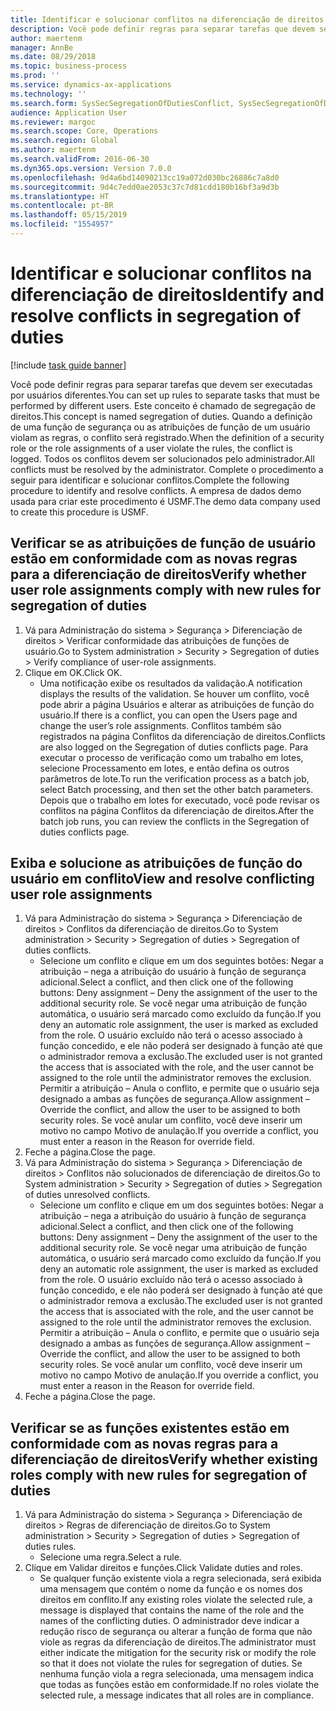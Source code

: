 ```yaml
---
title: Identificar e solucionar conflitos na diferenciação de direitos
description: Você pode definir regras para separar tarefas que devem ser executadas por usuários diferentes.
author: maertenm
manager: AnnBe
ms.date: 08/29/2018
ms.topic: business-process
ms.prod: ''
ms.service: dynamics-ax-applications
ms.technology: ''
ms.search.form: SysSecSegregationOfDutiesConflict, SysSecSegregationOfDutiesRule
audience: Application User
ms.reviewer: margoc
ms.search.scope: Core, Operations
ms.search.region: Global
ms.author: maertenm
ms.search.validFrom: 2016-06-30
ms.dyn365.ops.version: Version 7.0.0
ms.openlocfilehash: 9d4a6bd14090213cc19a072d030bc26886c7a8d0
ms.sourcegitcommit: 9d4c7edd0ae2053c37c7d81cdd180b16bf3a9d3b
ms.translationtype: HT
ms.contentlocale: pt-BR
ms.lasthandoff: 05/15/2019
ms.locfileid: "1554957"
---
```

# <a name="identify-and-resolve-conflicts-in-segregation-of-duties"></a><span data-ttu-id="a2145-103">Identificar e solucionar conflitos na diferenciação de direitos</span><span class="sxs-lookup"><span data-stu-id="a2145-103">Identify and resolve conflicts in segregation of duties</span></span>

[!include [task guide banner](../../includes/task-guide-banner.md)]

<span data-ttu-id="a2145-104">Você pode definir regras para separar tarefas que devem ser executadas por usuários diferentes.</span><span class="sxs-lookup"><span data-stu-id="a2145-104">You can set up rules to separate tasks that must be performed by different users.</span></span> <span data-ttu-id="a2145-105">Este conceito é chamado de segregação de direitos.</span><span class="sxs-lookup"><span data-stu-id="a2145-105">This concept is named segregation of duties.</span></span> <span data-ttu-id="a2145-106">Quando a definição de uma função de segurança ou as atribuições de função de um usuário violam as regras, o conflito será registrado.</span><span class="sxs-lookup"><span data-stu-id="a2145-106">When the definition of a security role or the role assignments of a user violate the rules, the conflict is logged.</span></span> <span data-ttu-id="a2145-107">Todos os conflitos devem ser solucionados pelo administrador.</span><span class="sxs-lookup"><span data-stu-id="a2145-107">All conflicts must be resolved by the administrator.</span></span> <span data-ttu-id="a2145-108">Complete o procedimento a seguir para identificar e solucionar conflitos.</span><span class="sxs-lookup"><span data-stu-id="a2145-108">Complete the following procedure to identify and resolve conflicts.</span></span> <span data-ttu-id="a2145-109">A empresa de dados demo usada para criar este procedimento é USMF.</span><span class="sxs-lookup"><span data-stu-id="a2145-109">The demo data company used to create this procedure is USMF.</span></span>


## <a name="verify-whether-user-role-assignments-comply-with-new-rules-for-segregation-of-duties"></a><span data-ttu-id="a2145-110">Verificar se as atribuições de função de usuário estão em conformidade com as novas regras para a diferenciação de direitos</span><span class="sxs-lookup"><span data-stu-id="a2145-110">Verify whether user role assignments comply with new rules for segregation of duties</span></span>
1. <span data-ttu-id="a2145-111">Vá para Administração do sistema > Segurança > Diferenciação de direitos > Verificar conformidade das atribuições de funções de usuário.</span><span class="sxs-lookup"><span data-stu-id="a2145-111">Go to System administration > Security > Segregation of duties > Verify compliance of user-role assignments.</span></span>
2. <span data-ttu-id="a2145-112">Clique em OK.</span><span class="sxs-lookup"><span data-stu-id="a2145-112">Click OK.</span></span>
    * <span data-ttu-id="a2145-113">Uma notificação exibe os resultados da validação.</span><span class="sxs-lookup"><span data-stu-id="a2145-113">A notification displays the results of the validation.</span></span>     <span data-ttu-id="a2145-114">Se houver um conflito, você pode abrir a página Usuários e alterar as atribuições de função do usuário.</span><span class="sxs-lookup"><span data-stu-id="a2145-114">If there is a conflict, you can open the Users page and change the user’s role assignments.</span></span> <span data-ttu-id="a2145-115">Conflitos também são registrados na página Conflitos da diferenciação de direitos.</span><span class="sxs-lookup"><span data-stu-id="a2145-115">Conflicts are also logged on the Segregation of duties conflicts page.</span></span>     <span data-ttu-id="a2145-116">Para executar o processo de verificação como um trabalho em lotes, selecione Processamento em lotes, e então defina os outros parâmetros de lote.</span><span class="sxs-lookup"><span data-stu-id="a2145-116">To run the verification process as a batch job, select Batch processing, and then set the other batch parameters.</span></span> <span data-ttu-id="a2145-117">Depois que o trabalho em lotes for executado, você pode revisar os conflitos na página Conflitos da diferenciação de direitos.</span><span class="sxs-lookup"><span data-stu-id="a2145-117">After the batch job runs, you can review the conflicts in the Segregation of duties conflicts page.</span></span>  

## <a name="view-and-resolve-conflicting-user-role-assignments"></a><span data-ttu-id="a2145-118">Exiba e solucione as atribuições de função do usuário em conflito</span><span class="sxs-lookup"><span data-stu-id="a2145-118">View and resolve conflicting user role assignments</span></span>
1. <span data-ttu-id="a2145-119">Vá para Administração do sistema > Segurança > Diferenciação de direitos > Conflitos da diferenciação de direitos.</span><span class="sxs-lookup"><span data-stu-id="a2145-119">Go to System administration > Security > Segregation of duties > Segregation of duties conflicts.</span></span>
    * <span data-ttu-id="a2145-120">Selecione um conflito e clique em um dos seguintes botões: Negar a atribuição – nega a atribuição do usuário à função de segurança adicional.</span><span class="sxs-lookup"><span data-stu-id="a2145-120">Select a conflict, and then click one of the following buttons:     Deny assignment – Deny the assignment of the user to the additional security role.</span></span> <span data-ttu-id="a2145-121">Se você negar uma atribuição de função automática, o usuário será marcado como excluído da função.</span><span class="sxs-lookup"><span data-stu-id="a2145-121">If you deny an automatic role assignment, the user is marked as excluded from the role.</span></span> <span data-ttu-id="a2145-122">O usuário excluído não terá o acesso associado à função concedido, e ele não poderá ser designado à função até que o administrador remova a exclusão.</span><span class="sxs-lookup"><span data-stu-id="a2145-122">The excluded user is not granted the access that is associated with the role, and the user cannot be assigned to the role until the administrator removes the exclusion.</span></span>     <span data-ttu-id="a2145-123">Permitir a atribuição – Anula o conflito, e permite que o usuário seja designado a ambas as funções de segurança.</span><span class="sxs-lookup"><span data-stu-id="a2145-123">Allow assignment – Override the conflict, and allow the user to be assigned to both security roles.</span></span> <span data-ttu-id="a2145-124">Se você anular um conflito, você deve inserir um motivo no campo Motivo de anulação.</span><span class="sxs-lookup"><span data-stu-id="a2145-124">If you override a conflict, you must enter a reason in the Reason for override field.</span></span>  
2. <span data-ttu-id="a2145-125">Feche a página.</span><span class="sxs-lookup"><span data-stu-id="a2145-125">Close the page.</span></span>
3. <span data-ttu-id="a2145-126">Vá para Administração do sistema > Segurança > Diferenciação de direitos > Conflitos não solucionados de diferenciação de direitos.</span><span class="sxs-lookup"><span data-stu-id="a2145-126">Go to System administration > Security > Segregation of duties > Segregation of duties unresolved conflicts.</span></span>
    * <span data-ttu-id="a2145-127">Selecione um conflito e clique em um dos seguintes botões: Negar a atribuição – nega a atribuição do usuário à função de segurança adicional.</span><span class="sxs-lookup"><span data-stu-id="a2145-127">Select a conflict, and then click one of the following buttons:     Deny assignment – Deny the assignment of the user to the additional security role.</span></span> <span data-ttu-id="a2145-128">Se você negar uma atribuição de função automática, o usuário será marcado como excluído da função.</span><span class="sxs-lookup"><span data-stu-id="a2145-128">If you deny an automatic role assignment, the user is marked as excluded from the role.</span></span> <span data-ttu-id="a2145-129">O usuário excluído não terá o acesso associado à função concedido, e ele não poderá ser designado à função até que o administrador remova a exclusão.</span><span class="sxs-lookup"><span data-stu-id="a2145-129">The excluded user is not granted the access that is associated with the role, and the user cannot be assigned to the role until the administrator removes the exclusion.</span></span>     <span data-ttu-id="a2145-130">Permitir a atribuição – Anula o conflito, e permite que o usuário seja designado a ambas as funções de segurança.</span><span class="sxs-lookup"><span data-stu-id="a2145-130">Allow assignment – Override the conflict, and allow the user to be assigned to both security roles.</span></span> <span data-ttu-id="a2145-131">Se você anular um conflito, você deve inserir um motivo no campo Motivo de anulação.</span><span class="sxs-lookup"><span data-stu-id="a2145-131">If you override a conflict, you must enter a reason in the Reason for override field.</span></span>    
4. <span data-ttu-id="a2145-132">Feche a página.</span><span class="sxs-lookup"><span data-stu-id="a2145-132">Close the page.</span></span>

## <a name="verify-whether-existing-roles-comply-with-new-rules-for-segregation-of-duties"></a><span data-ttu-id="a2145-133">Verificar se as funções existentes estão em conformidade com as novas regras para a diferenciação de direitos</span><span class="sxs-lookup"><span data-stu-id="a2145-133">Verify whether existing roles comply with new rules for segregation of duties</span></span>
1. <span data-ttu-id="a2145-134">Vá para Administração do sistema > Segurança > Diferenciação de direitos > Regras de diferenciação de direitos.</span><span class="sxs-lookup"><span data-stu-id="a2145-134">Go to System administration > Security > Segregation of duties > Segregation of duties rules.</span></span>
    * <span data-ttu-id="a2145-135">Selecione uma regra.</span><span class="sxs-lookup"><span data-stu-id="a2145-135">Select a rule.</span></span>  
2. <span data-ttu-id="a2145-136">Clique em Validar direitos e funções.</span><span class="sxs-lookup"><span data-stu-id="a2145-136">Click Validate duties and roles.</span></span>
    * <span data-ttu-id="a2145-137">Se qualquer função existente viola a regra selecionada, será exibida uma mensagem que contém o nome da função e os nomes dos direitos em conflito.</span><span class="sxs-lookup"><span data-stu-id="a2145-137">If any existing roles violate the selected rule, a message is displayed that contains the name of the role and the names of the conflicting duties.</span></span> <span data-ttu-id="a2145-138">O administrador deve indicar a redução risco de segurança ou alterar a função de forma que não viole as regras da diferenciação de direitos.</span><span class="sxs-lookup"><span data-stu-id="a2145-138">The administrator must either indicate the mitigation for the security risk or modify the role so that it does not violate the rules for segregation of duties.</span></span>     <span data-ttu-id="a2145-139">Se nenhuma função viola a regra selecionada, uma mensagem indica que todas as funções estão em conformidade.</span><span class="sxs-lookup"><span data-stu-id="a2145-139">If no roles violate the selected rule, a message indicates that all roles are in compliance.</span></span>  

